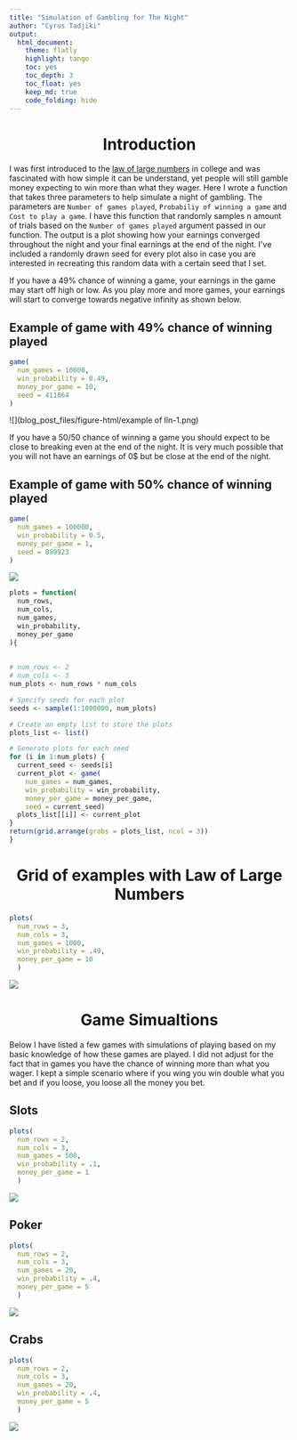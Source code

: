 ```yaml
---
title: "Simulation of Gambling for The Night"
author: "Cyrus Tadjiki"
output: 
  html_document:
    theme: flatly
    highlight: tango
    toc: yes
    toc_depth: 3
    toc_float: yes
    keep_md: true
    code_folding: hide
---
```


<style type="text/css">
h1, h4 {
  text-align: center;
}
</style>




# Introduction

I was first introduced to the [law of large numbers](https://en.wikipedia.org/wiki/Law_of_large_numbers) in college and was fascinated with how simple it can be understand, yet people will still gamble money expecting to win more than what they wager. Here I wrote a function that takes three parameters to help simulate a night of gambling. The parameters are `Number of games played`, `Probabiliy of winning a game` and `Cost to play a game`. I have this function that randomly samples n amount of trials based on the `Number of games played` argument passed in our function. The output is a plot showing how your earnings converged throughout the night and your final earnings at the end of the night. I've included a randomly drawn seed for every plot also in case you are interested in recreating this random data with a certain seed that I set. 

If you have a 49% chance of winning a game, your earnings in the game may start off high or low. As you play more and more games, your earnings will start to converge towards negative infinity as shown below.

## Example of game with 49% chance of winning played

```r
game(
  num_games = 10000,
  win_probability = 0.49,
  money_per_game = 10,
  seed = 411864
)
```

![](blog_post_files/figure-html/example of lln-1.png)<!-- -->

If you have a 50/50 chance of winning a game you should expect to be close to breaking even at the end of the night. It is very much possible that you will not have an earnings of 0$ but be close at the end of the night.

## Example of game with 50% chance of winning played

```r
game(
  num_games = 100000,
  win_probability = 0.5,
  money_per_game = 1,
  seed = 899923
)
```

![](blog_post_files/figure-html/unnamed-chunk-2-1.png)<!-- -->



```r
plots = function(
  num_rows,
  num_cols,
  num_games,
  win_probability,
  money_per_game
){
  
  
# num_rows <- 2
# num_cols <- 3
num_plots <- num_rows * num_cols

# Specify seeds for each plot
seeds <- sample(1:1000000, num_plots)

# Create an empty list to store the plots
plots_list <- list()

# Generate plots for each seed
for (i in 1:num_plots) {
  current_seed <- seeds[i]
  current_plot <- game(
    num_games = num_games,
    win_probability = win_probability,
    money_per_game = money_per_game,
    seed = current_seed)
  plots_list[[i]] <- current_plot
}
return(grid.arrange(grobs = plots_list, ncol = 3))
}
```

# Grid of examples with Law of Large Numbers

```r
plots(
  num_rows = 3,
  num_cols = 3,
  num_games = 1000,
  win_probability = .49,
  money_per_game = 10
  )
```

![](blog_post_files/figure-html/unnamed-chunk-3-1.png)<!-- -->

# Game Simualtions

Below I have listed a few games with simulations of playing based on my basic knowledge of how these games are played. I did not adjust for the fact that in games you have the chance of winning more than what you wager. I kept a simple scenario where if you wing you win double what you bet and if you loose, you loose all the money you bet. 

## Slots

```r
plots(
  num_rows = 2,
  num_cols = 3,
  num_games = 500,
  win_probability = .1,
  money_per_game = 1
  )
```

![](blog_post_files/figure-html/slots-1.png)<!-- -->

## Poker

```r
plots(
  num_rows = 2,
  num_cols = 3,
  num_games = 20,
  win_probability = .4,
  money_per_game = 5
  )
```

![](blog_post_files/figure-html/poker-1.png)<!-- -->

## Crabs

```r
plots(
  num_rows = 2,
  num_cols = 3,
  num_games = 20,
  win_probability = .4,
  money_per_game = 5
  )
```

![](blog_post_files/figure-html/crabs-1.png)<!-- -->
